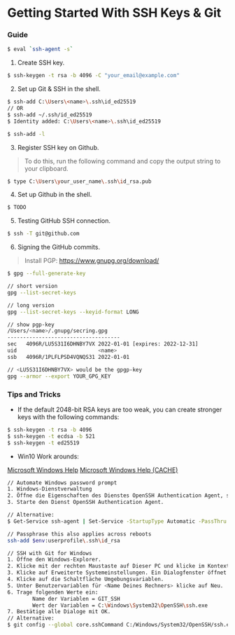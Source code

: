 # Getting Started With SSH Keys & Git 

### Guide 

```sh
$ eval `ssh-agent -s`
``` 


1. Create SSH key. 

```sh
$ ssh-keygen -t rsa -b 4096 -C "your_email@example.com"
``` 


2. Set up Git & SSH in the shell. 

```sh
$ ssh-add C:\Users\<name>\.ssh\id_ed25519
// OR
$ ssh-add ~/.ssh/id_ed25519
$ Identity added: C:\Users\<name>\.ssh\id_ed25519

$ ssh-add -l
``` 


3. Register SSH key on Github. 

> To do this, run the following command and copy the output string to your clipboard. 

```sh
$ type C:\Users\your_user_name\.ssh\id_rsa.pub
``` 


4. Set up Github in the shell. 

```sh
$ TODO
``` 


5. Testing GitHub SSH connection. 

```sh
$ ssh -T git@github.com
``` 


6. Signing the GitHub commits. 

> Install PGP: https://www.gnupg.org/download/

```sh
$ gpg --full-generate-key 

// short version
gpg --list-secret-keys 

// long version
gpg --list-secret-keys --keyid-format LONG 

// show pgp-key
/Users/<name>/.gnupg/secring.gpg
------------------------------------
sec   4096R/LU5S31I6DHNBY7VX 2022-01-01 [expires: 2022-12-31]
uid                          <name> 
ssb   4096R/1PLFLPSD4VQNQS31 2022-01-01

// <LU5S31I6DHNBY7VX> would be the gpgp-key
gpg --armor --export YOUR_GPG_KEY 

``` 



### Tips and Tricks

 - If the default 2048-bit RSA keys are too weak, you can create stronger keys with the following commands:

```sh
$ ssh-keygen -t rsa -b 4096
$ ssh-keygen -t ecdsa -b 521
$ ssh-keygen -t ed25519
``` 

 - Win10 Work arounds:

[Microsoft Windows Help](https://docs.microsoft.com/de-de/windows-server/administration/openssh/openssh_keymanagement) 
[Microsoft Windows Help (CACHE)](https://web.archive.org/web/20211225232019/https://docs.microsoft.com/de-de/windows-server/administration/openssh/openssh_keymanagement) 

```sh 
// Automate Windows password prompt
1. Windows-Dienstverwaltung
2. Öffne die Eigenschaften des Dienstes OpenSSH Authentication Agent, stelle den Starttyp auf Automatisch (Verzögerter Start) und bestätige mit OK.
3. Starte den Dienst OpenSSH Authentication Agent.

// Alternative: 
$ Get-Service ssh-agent | Set-Service -StartupType Automatic -PassThru | Start-Service 

// Passphrase this also applies across reboots 
ssh-add $env:userprofile\.ssh\id_rsa 
``` 

```sh 
// SSH with Git for Windows 
1. Öffne den Windows-Explorer. 
2. Klicke mit der rechten Maustaste auf Dieser PC und klicke im Kontextmenü auf Eigenschaften. 
3. Klicke auf Erweiterte Systemeinstellungen. Ein Dialogfenster öffnet sich. 
4. Klicke auf die Schaltfläche Umgebungsvariablen. 
5. Unter Benutzervariablen für <Name Deines Rechners> klicke auf Neu. 
6. Trage folgenden Werte ein: 
        Name der Variablen = GIT_SSH 
        Wert der Variablen = C:\Windows\System32\OpenSSH\ssh.exe 
7. Bestätige alle Dialoge mit OK. 
// Alternative: 
$ git config --global core.sshCommand C:/Windows/System32/OpenSSH/ssh.exe 
``` 
